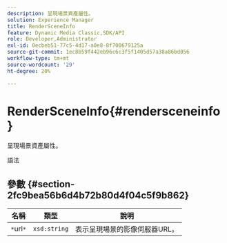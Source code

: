 ```yaml
---
description: 呈現場景資產屬性。
solution: Experience Manager
title: RenderSceneInfo
feature: Dynamic Media Classic,SDK/API
role: Developer,Administrator
exl-id: 0ecbeb51-77c5-4d17-a0e8-8f700679125a
source-git-commit: 1ec8b59f442eb96c6c3f5f1405d57a38a86bd056
workflow-type: tm+mt
source-wordcount: '29'
ht-degree: 20%

---
```


# RenderSceneInfo{#rendersceneinfo}

呈現場景資產屬性。

語法

## 參數 {#section-2fc9bea56b6d4b72b80d4f04c5f9b862}

| 名稱 | 類型 | 說明 |
|---|---|---|
| `*`url`*` | `xsd:string` | 表示呈現場景的影像伺服器URL。 |
